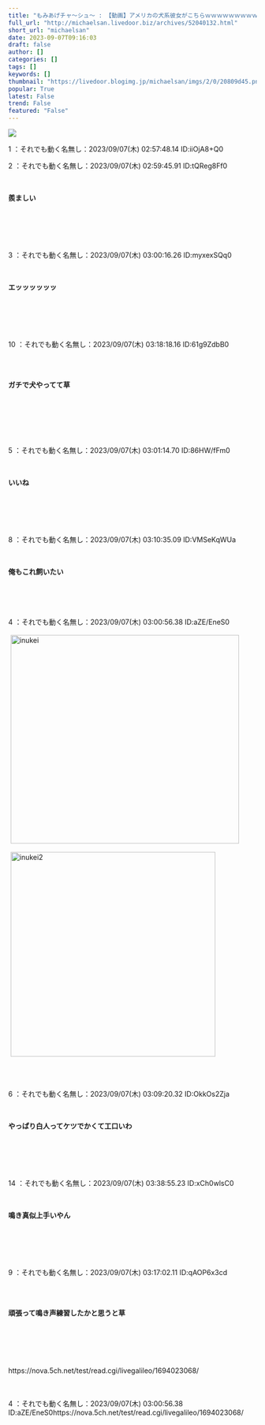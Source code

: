 ```yaml
---
title: "もみあげチャ〜シュ〜 : 【動画】アメリカの犬系彼女がこちらｗｗｗｗｗｗｗｗｗ"
full_url: "http://michaelsan.livedoor.biz/archives/52040132.html"
short_url: "michaelsan"
date: 2023-09-07T09:16:03
draft: false
author: []
categories: []
tags: []
keywords: []
thumbnail: "https://livedoor.blogimg.jp/michaelsan/imgs/2/0/20809d45.png"
popular: True
latest: False
trend: False
featured: "False"
---
```


![](https://livedoor.blogimg.jp/michaelsan/imgs/2/0/20809d45.png)

<div><p>1 ：それでも動く名無し：2023/09/07(木) 02:57:48.14 ID:iiOjA8+Q0</p><p>2 ：それでも動く名無し：2023/09/07(木) 02:59:45.91 ID:tQReg8Ff0</p><br><b><p>羨ましい </p></b><br><br><br><br><p>3 ：それでも動く名無し：2023/09/07(木) 03:00:16.26 ID:myxexSQq0</p><br><b><p>エッッッッッッ</p></b><br><br><br><br><p>10 ：それでも動く名無し：2023/09/07(木) 03:18:18.16 ID:61g9ZdbB0</p><br><br><b><p>ガチで犬やってて草 </p><br></b><br><br><br><br><p>5 ：それでも動く名無し：2023/09/07(木) 03:01:14.70 ID:86HW/fFm0</p><br><b><p>いいね </p></b><br><br><br><br><p>8 ：それでも動く名無し：2023/09/07(木) 03:10:35.09 ID:VMSeKqWUa</p><br><b><p>俺もこれ飼いたい </p></b><br><br><br><br>4 ：それでも動く名無し：2023/09/07(木) 03:00:56.38 ID:aZE/EneS0<br><br><img class="pict" hspace="5" alt="inukei" border="0" height="423" width="463" src="https://livedoor.blogimg.jp/michaelsan/imgs/2/0/20809d45.png"><br><br><img class="pict" hspace="5" alt="inukei2" border="0" height="415" width="415" src="https://livedoor.blogimg.jp/michaelsan/imgs/b/4/b49dfd41.jpg"><br><br><br><br><p>6 ：それでも動く名無し：2023/09/07(木) 03:09:20.32 ID:OkkOs2Zja</p><br><b><p>やっぱり白人ってケツでかくて工口いわ </p></b><br><br><br><br><p>14 ：それでも動く名無し：2023/09/07(木) 03:38:55.23 ID:xCh0wlsC0</p><br><b><p>鳴き真似上手いやん </p></b><br><br><br><br><p>9 ：それでも動く名無し：2023/09/07(木) 03:17:02.11 ID:qAOP6x3cd</p><br><br><b><p>頑張って鳴き声練習したかと思うと草 </p><br></b><br><br><br><br>https://nova.5ch.net/test/read.cgi/livegalileo/1694023068/<br><br><br clear="all"> <p id="a6850dc6aefc0d5bbff2bea180d92d89"> </p> <p id="a6850dc6aefc0d5bbff2bea180d92d89"> </p> <p class="alistcloud-container-6795"></p> <p>4 ：それでも動く名無し：2023/09/07(木) 03:00:56.38 ID:aZE/EneS0https://nova.5ch.net/test/read.cgi/livegalileo/1694023068/</p></div>